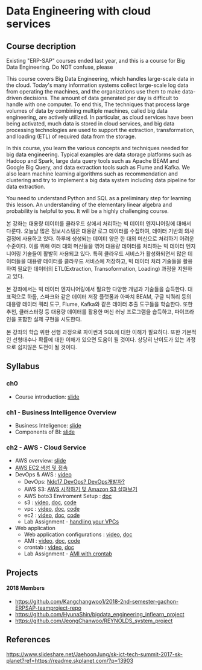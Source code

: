 # Data Engineering with cloud services

## Course decription
Existing "ERP-SAP" courses ended last year, and this is a course for Big Data Engineering. Do NOT confuse, please

This course covers Big Data Engineering, which handles large-scale data in the cloud.  Today's many information systems collect large-scale log data from operating the machines, and the organizations use them to make data-driven decisions. The amount of data generated per day is difficult to handle with one computer.  To end this, The techniques that process large volumes of data by combining multiple machines, called big data engineering, are actively utilized. In particular, as cloud services have been being activated, much data is stored in cloud services, and big data processing technologies are used to support the extraction, transformation, and loading (ETL) of required data from the storage.

In this course,  you learn the various concepts and techniques needed for big data engineering. Typical examples are data storage platforms such as Hadoop and Spark, large data query tools such as Apache BEAM and Google Big Query, and data extraction tools such as Flume and Kafka. We also learn machine learning algorithms such as recommendation and clustering and try to implement a big data system including data pipeline for data extraction.

You need to understand Python and SQL as a preliminary step for learning this lesson. An understanding of the elementary linear algebra and probability is helpful to you. It will be a highly challenging course.

본 강좌는 대용량 데이터를 클라우드 상에서 처리하는 빅 데이터 엔지니어링에 대해서 다룬다. 오늘날 많은 정보시스템은 대용량 로그 데이터를 수집하여, 데이터 기반의 의사결정에 사용하고 있다. 하루에 생성되는 데이터 양은 한 대의 머신으로 처리하기 어려운 수준이다. 이를 위해 여러 대의 머신들을 엮어 대용량 데이터를 처리하는 빅 데이터 엔지니어링 기술들이 활발히 사용되고 있다. 특히 클라우드 서비스가 활성화되면서 많은 데이터들을 대용량 데이터를 클라우드 서비스에 저장하고, 빅 데이터 처리 기술들을 활용하여 필요한 데이터의 ETL(Extraction, Transoformation, Loading) 과정을 지원하고 있다.

본 강좌에서는 빅 데이터 엔지니어링에서 필요한 다양한 개념과 기술들을 습득한다. 대표적으로 하둡, 스파크와 같은 데이터 저장 플랫폼과 아파치 BEAM, 구글 빅쿼리 등의 대용량 데이터 쿼리 도구, Flume, Kafka와 같은 데이터 추출 도구들을 학습한다. 또한 추천, 클러스터링 등 대용량 데이터를 활용한 머신 러닝 프로그램을 습득하고, 파이프라인을 포함한 실제 구현을 시도한다.

본 강좌의 학습 위한 선행 과정으로 파이썬과 SQL에 대한 이해가 필요하다. 또한 기본적인 선형대수나 확률에 대한 이해가 있으면 도움이 될 것이다. 상당히 난이도가 있는 과정으로 쉽지않은 도전이 될 것이다.


## Syllabus
### ch0
- Course introduction: [slide](https://1drv.ms/b/s!ApZ4mg7k2qYhgcAP7sZ0e8ckCsRgoQ)

### ch1 - Business Intelligence Overview
- Business Inteligence: [slide](https://1drv.ms/b/s!ApZ4mg7k2qYhgcARkgr5FEuvLQP5dg)
- Components of BI: [slide](https://1drv.ms/b/s!ApZ4mg7k2qYhgcASxbjeLI4B5dG9sw)

### ch2 - AWS - Cloud Service
- AWS overview: [slide](https://1drv.ms/b/s!ApZ4mg7k2qYhgcAQS-RBKzr_Ejje0g)
- [AWS EC2 생성 및 접속](https://github.com/higee/elastic/wiki/AWS-EC2-Instance-%EC%83%9D%EC%84%B1-%EB%B0%8F-%EC%A0%91%EC%86%8D)
- DevOps & AWS : [video](https://vimeo.com/291064949/28834a9f91)
  - DevOps: [Ndc17 DevOps? DevOps개발자?](https://www.slideshare.net/taehyunkim73700/ndc17-devops-devops-6)
  - AWS S3: [AWS 시작하기 및 Amazon S3 살펴보기](https://www.slideshare.net/awskorea/aws-getting-started-and-amazon-s3)
  - AWS boto3 Enviroment Setup : [doc](document/aws_cli/1_aws_cli_boto3.md)
  - s3 : [video](https://vimeo.com/293270093/2415b21aa5), [doc](document/aws_cli/2_aws_cli_basics.md), [code](https://github.com/TEAMLAB-Lecture/big-data-101/tree/master/code/1_aws_cli_basics/s3)
  - vpc : [video](https://vimeo.com/293267772/bd6a419b8a), [doc](document/aws_cli/2_aws_cli_basics.md), [code](https://github.com/TEAMLAB-Lecture/big-data-101/tree/master/code/1_aws_cli_basics/vpc)
  - ec2 : [video](https://vimeo.com/293271553/29720abad5), [doc](document/aws_cli/2_aws_cli_basics.md), [code](https://github.com/TEAMLAB-Lecture/big-data-101/tree/master/code/1_aws_cli_basics/ec2)
  - Lab Assignment - [handling your VPCs](https://github.com/TEAMLAB-Lecture/big-data-101/blob/master/assignment/handling_your_vpcs.md)
- Web application
  - Web application configurations : [video](https://vimeo.com/293730019/aafcae3df6), [doc](./document/1_configure_web.md)
  - AMI : [video](https://vimeo.com/293811336/9ee658e265), [doc](), [code](https://github.com/TEAMLAB-Lecture/big-data-101/tree/master/code/2_web_application)
  - crontab : [video](https://vimeo.com/293814949/9b59298a31), [doc](https://github.com/TEAMLAB-Lecture/big-data-101/blob/master/document/web_basics/3_crontab_basics.md)
  - Lab Assignment - [AMI with crontab](./assignment/ami_with_crontab.md)

## Projects
#### 2018 Members
- https://github.com/Kangchangwoo1/2018-2nd-semester-gachon-ERPSAP-teamproject-repo
- https://github.com/HyunaShin/bigdata_engineering_inflearn_project
- https://github.com/JeongChanwoo/REYNOLDS_system_project
## References
https://www.slideshare.net/JaehoonJung/sk-ict-tech-summit-2017-sk-planet?ref=https://readme.skplanet.com/?p=13903
